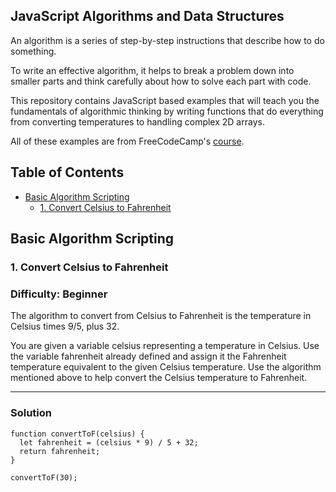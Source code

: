 ## JavaScript Algorithms and Data Structures

An algorithm is a series of step-by-step instructions that describe how to do something.

To write an effective algorithm, it helps to break a problem down into smaller parts and think carefully about how to solve each part with code.

This repository contains JavaScript based examples that will teach you the fundamentals of algorithmic thinking by writing functions that do everything from converting temperatures to handling complex 2D arrays.

All of these examples are from FreeCodeCamp's [course](https://www.freecodecamp.org/learn/javascript-algorithms-and-data-structures).

## Table of Contents

- [Basic Algorithm Scripting](#basic-algorithm-scripting)
  - [1. Convert Celsius to Fahrenheit](#1-convert-celsius-to-fahrenheit)

## Basic Algorithm Scripting

### 1. Convert Celsius to Fahrenheit

### Difficulty: Beginner

The algorithm to convert from Celsius to Fahrenheit is the temperature in Celsius times 9/5, plus 32.

You are given a variable celsius representing a temperature in Celsius. Use the variable fahrenheit already defined and assign it the Fahrenheit temperature equivalent to the given Celsius temperature. Use the algorithm mentioned above to help convert the Celsius temperature to Fahrenheit.

---

### Solution

```
function convertToF(celsius) {
  let fahrenheit = (celsius * 9) / 5 + 32;
  return fahrenheit;
}

convertToF(30);
```
